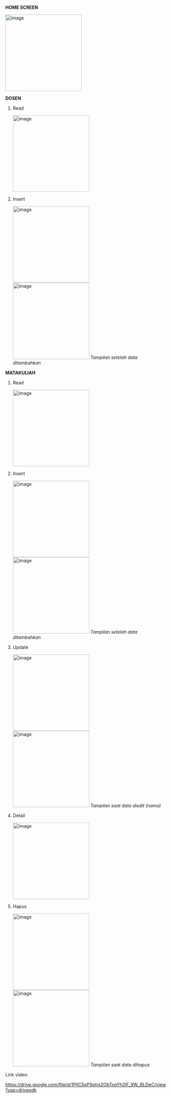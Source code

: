 **HOME SCREEN**

<img width="239" alt="image" src="https://github.com/user-attachments/assets/17a59dfe-1010-431f-a534-00d2ff0a64b0" />

**DOSEN**

1. Read
   
   <img width="239" alt="image" src="https://github.com/user-attachments/assets/02f5cf56-3212-4134-8a23-ac1c92f9ec92" />

2. Insert

   <img width="239" alt="image" src="https://github.com/user-attachments/assets/d571f5ce-f821-457f-8308-d60e81584a07" /> <img width="239" alt="image" src="https://github.com/user-attachments/assets/7e90f154-b30d-4171-b03a-ba5e478ec839" /> *Tampilan setelah data ditambahkan*

**MATAKULIAH**

1. Read

   <img width="239" alt="image" src="https://github.com/user-attachments/assets/fdd127a5-853f-40b3-b09a-0fef1d7f33a3" />

2. Insert

   <img width="239" alt="image" src="https://github.com/user-attachments/assets/eb6c1acd-d955-43fd-9c34-7cd0f7840b31" /> <img width="239" alt="image" src="https://github.com/user-attachments/assets/c7c7b138-66a9-4e68-9e62-3eab7721146a" /> *Tampilan setelah data ditambahkan*

3. Update
   
   <img width="239" alt="image" src="https://github.com/user-attachments/assets/90d5b8dd-8767-44b6-b40b-35ca630bb5f5" /> <img width="239" alt="image" src="https://github.com/user-attachments/assets/ea24a855-ddcb-4f28-8cee-e930d7e2268a" /> *Tampilan saat data diedit (nama)*
   
4. Detail

   <img width="239" alt="image" src="https://github.com/user-attachments/assets/03e80f18-47c2-4c57-adba-eb7dd4e0867e" />
   
9. Hapus

   <img width="239" alt="image" src="https://github.com/user-attachments/assets/18e08cab-b3d8-4dc9-b87c-1e1ccb627f29" /> <img width="239" alt="image" src="https://github.com/user-attachments/assets/954d74a5-4fd4-4de1-8fab-c08abd401dd1" /> *Tampilan saat data dihapus*

Link video:

https://drive.google.com/file/d/1PilCSsPSptrs2ObTnoYh2IF_9W_BLDeC/view?usp=drivesdk
